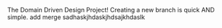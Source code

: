 The Domain Driven Design Project!
Creating a new branch is quick AND simple.
add merge sadhaskjhdaskjhdsajkhdaslk
